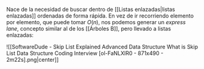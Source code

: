 
Nace de la necesidad de buscar dentro de [[Listas enlazadas|listas enlazadas]] ordenadas de forma rápida. En vez de ir recorriendo elemento por elemento, que puede tomar $O(n)$, nos podemos generar un *express lane*, concepto similar al de los [[Árboles B]], pero llevado a listas enlazadas: 

![[SoftwareDude - Skip List Explained Advanced Data Structure What is Skip List Data Structure Coding Interview [ol-FaNLXlR0 - 871x490 - 2m22s].png|center]]

